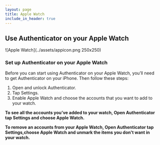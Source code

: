 ```yaml
---
layout: page
title: Apple Watch
include_in_header: true
---
```

## **Use Authenticator on your Apple Watch**

![Apple Watch](../assets/appicon.png 250x250)

### Set up Authenticator on your Apple Watch
Before you can start using Authenticator on your Apple Watch, you’ll need to get Authenticator on your iPhone. Then follow these steps:

1. Open and unlock Authenticator.
2. Tap Settings.
3. Enable Apple Watch and choose the accounts that you want to add to your watch.


**To see all the accounts you’ve added to your watch, Open Authenticator tap Settings and choose Apple Watch.**

**To remove an accounts from your Apple Watch, Open Authenticator tap Settings,choose Apple Watch and unmark the items you don't want in your watch.**
